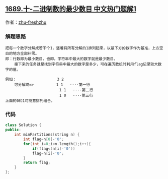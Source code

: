 ## [1689.十-二进制数的最少数目 中文热门题解1](https://leetcode.cn/problems/partitioning-into-minimum-number-of-deci-binary-numbers/solutions/100000/shi-_er-jin-zhi-by-zhu-freshzhu-erux)

作者：[zhu-freshzhu](https://leetcode.cn/u/zhu-freshzhu)

### 解题思路

    把每一个数字分解成若干个1，竖着将所有分解的1排列起来，以最下方的数字作为基准，上方空白的地方全部补零。
    即：行数即为最小数目。也即，字符串中最大的数字就是最少数目。
        接下来的任务就是找到字符串中最大的数字是多少，可在遍历数组时利用flag记录较大数字的值。

    例如：                  3 2
        可分解成=>          1 1   ····第一行
                            1 1   ····第二行
                            1 0   ····第三行
    上面的0和1可随意排列组合。
### 代码

```cpp
class Solution {
public:
    int minPartitions(string n) {
        int flag=n[0]-'0';
        for(int i=0;i<n.length();i++){
            if(flag<(n[i]-'0'))
            flag=n[i]-'0';
        }
        return flag;
    }
};
```